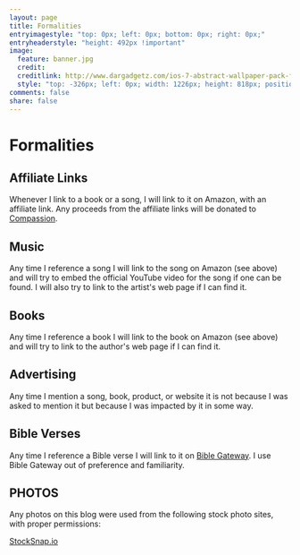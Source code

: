 ```yaml
---
layout: page
title: Formalities
entryimagestyle: "top: 0px; left: 0px; bottom: 0px; right: 0px;"
entryheaderstyle: "height: 492px !important"
image:
  feature: banner.jpg
  credit:
  creditlink: http://www.dargadgetz.com/ios-7-abstract-wallpaper-pack-for-iphone-5-and-ipod-touch-retina/
  style: "top: -326px; left: 0px; width: 1226px; height: 818px; position: relative;"
comments: false
share: false
---
```


# Formalities

## Affiliate Links
Whenever I link to a book or a song, I will link to it on Amazon, with an affiliate link.  Any proceeds from the affiliate links will be donated to [Compassion](http://www.compassion.com/).

## Music

Any time I reference a song I will link to the song on Amazon (see above) and will try to embed the official YouTube video for the song if one can be found.  I will also try to link to the artist's web page if I can find it.

## Books

Any time I reference a book I will link to the book on Amazon (see above) and will try to link to the author's web page if I can find it.

## Advertising

Any time I mention a song, book, product, or website it is not because I was asked to mention it but because I was impacted by it in some way.

## Bible Verses

Any time I reference a Bible verse I will link to it on [Bible Gateway](https://www.biblegateway.com/).  I use Bible Gateway out of preference and familiarity.

## PHOTOS

Any photos on this blog were used from the following stock photo sites, with proper permissions:

[StockSnap.io](https://stocksnap.io/license)
